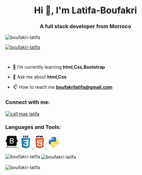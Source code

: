 <h1 align="center">Hi 👋, I'm Latifa-Boufakri</h1>
<h3 align="center">A full stack developer from Morroco</h3>

<p align="left"> <img src="https://komarev.com/ghpvc/?username=boufakri-latifa&label=Profile%20views&color=0e75b6&style=flat" alt="boufakri-latifa" /> </p>

<p align="left"> <a href="https://github.com/ryo-ma/github-profile-trophy"><img src="https://github-profile-trophy.vercel.app/?username=boufakri-latifa" alt="boufakri-latifa" /></a> </p>

<p align="left"> <a href="https://twitter.com/" target="blank"><img src="https://img.shields.io/twitter/follow/?logo=twitter&style=for-the-badge" alt="" /></a> </p>

- 🌱 I’m currently learning **html,Css,Bootstrap**

- 💬 Ask me about **html,Css**

- 📫 How to reach me **boufakrilatifa@gmail.com**

<h3 align="left">Connect with me:</h3>
<p align="left">
<a href="https://fb.com/call mae latifa" target="blank"><img align="center" src="https://raw.githubusercontent.com/rahuldkjain/github-profile-readme-generator/master/src/images/icons/Social/facebook.svg" alt="call mae latifa" height="30" width="40" /></a>
</p>

<h3 align="left">Languages and Tools:</h3>
<p align="left"> <a href="https://getbootstrap.com" target="_blank" rel="noreferrer"> <img src="https://raw.githubusercontent.com/devicons/devicon/master/icons/bootstrap/bootstrap-plain-wordmark.svg" alt="bootstrap" width="40" height="40"/> </a> <a href="https://www.w3schools.com/css/" target="_blank" rel="noreferrer"> <img src="https://raw.githubusercontent.com/devicons/devicon/master/icons/css3/css3-original-wordmark.svg" alt="css3" width="40" height="40"/> </a> <a href="https://www.w3.org/html/" target="_blank" rel="noreferrer"> <img src="https://raw.githubusercontent.com/devicons/devicon/master/icons/html5/html5-original-wordmark.svg" alt="html5" width="40" height="40"/> </a> <a href="https://www.python.org" target="_blank" rel="noreferrer"> <img src="https://raw.githubusercontent.com/devicons/devicon/master/icons/python/python-original.svg" alt="python" width="40" height="40"/> </a> </p>

<p><img align="left" src="https://github-readme-stats.vercel.app/api/top-langs?username=boufakri-latifa&show_icons=true&locale=en&layout=compact" alt="boufakri-latifa" /></p>

<p>&nbsp;<img align="center" src="https://github-readme-stats.vercel.app/api?username=boufakri-latifa&show_icons=true&locale=en" alt="boufakri-latifa" /></p>

<p><img align="center" src="https://github-readme-streak-stats.herokuapp.com/?user=boufakri-latifa&" alt="boufakri-latifa" /></p>
